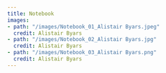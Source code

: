 ```yaml
---
title: Notebook
images:
- path: "/images/Notebook_01_Alistair Byars.jpeg"
  credit: Alistair Byars
- path: "/images/Notebook_02_Alistair Byars.jpg"
  credit: Alistair Byars
- path: "/images/Notebook_03_Alistair Byars.png"
  credit: Alistair Byars
---
```

